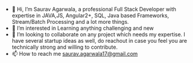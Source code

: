 - 👋 Hi, I’m Saurav Agarwala, a professional Full Stack Developer with expertise in JAVA,JS, Angular2+, SQL, Java based Frameworks, Stream/Batch Processing and a lot more  things.
- 👀 I’m interested in Learning anything challenging and new
- 💞️ I’m looking to collaborate on any project which needs my expertise. I have several startup ideas as well, do reachout in case you feel you are technically strong and willing to contribute.
- 📫 How to reach me saurav.agarwala17@gmail.com

<!---
srv1009/srv1009 is a ✨ special ✨ repository because its `README.md` (this file) appears on your GitHub profile.
You can click the Preview link to take a look at your changes.
--->
